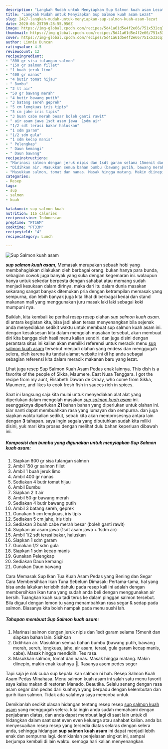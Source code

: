 ```yaml
---
description: "Langkah Mudah untuk Menyiapkan Sup Salmon kuah asam Lezat"
title: "Langkah Mudah untuk Menyiapkan Sup Salmon kuah asam Lezat"
slug: 2427-langkah-mudah-untuk-menyiapkan-sup-salmon-kuah-asam-lezat
date: 2020-06-25T09:28:55.956Z
image: https://img-global.cpcdn.com/recipes/5d41a61d5e4f2e66/751x532cq70/sup-salmon-kuah-asam-foto-resep-utama.jpg
thumbnail: https://img-global.cpcdn.com/recipes/5d41a61d5e4f2e66/751x532cq70/sup-salmon-kuah-asam-foto-resep-utama.jpg
cover: https://img-global.cpcdn.com/recipes/5d41a61d5e4f2e66/751x532cq70/sup-salmon-kuah-asam-foto-resep-utama.jpg
author: Linnie Duncan
ratingvalue: 4.5
reviewcount: 12
recipeingredient:
- "800 gr sisa tulangan salmon"
- "150 gr salmon fillet"
- "1 buah jeruk limo"
- "400 gr nanas"
- "4 butir tomat hijau"
- " Bumbu"
- "2 lt air"
- "50 gr bawang merah"
- "4 butir bawang putih"
- "3 batang sereh geprek"
- "5 cm lengkuas iris tipis"
- "5 cm jahe iris tipis"
- "3 buah cabe merah besar boleh ganti rawit"
- " air asam jawa 1sdt asam jawa  1sdm air"
- "1/2 sdt terasi bakar haluskan"
- "1 sdm garam"
- "1/2 sdm gula"
- "1 sdm kecap manis"
- " Pelengkap"
- " Daun kemangi"
- " Daun bawang"
recipeinstructions:
- "Marinasi salmon dengan jeruk nipis dan 1sdt garam selama 15menit dan siapkan bahan lain. Sisihkan"
- "Didihkan air. Masukkan semua bahan bumbu (bawang putih, bawang merah, sereh, lengkuas, jahe, air asam, terasi, gula garam kecap manis, cabe). Masak hingga mendidih. Tes rasa."
- "Masukkan salmon, tomat dan nanas. Masak hingga matang. Makin diinepin, makin enak kuahnya 🥰. Rasanya asem pedes seger"
categories:
- Resep
tags:
- sup
- salmon
- kuah

katakunci: sup salmon kuah 
nutrition: 116 calories
recipecuisine: Indonesian
preptime: "PT16M"
cooktime: "PT33M"
recipeyield: "4"
recipecategory: Lunch

---
```



![Sup Salmon kuah asam](https://img-global.cpcdn.com/recipes/5d41a61d5e4f2e66/751x532cq70/sup-salmon-kuah-asam-foto-resep-utama.jpg)

<b><i>sup salmon kuah asam</i></b>, Memasak merupakan sebuah hobi yang membahagiakan dilakukan oleh berbagai orang. bukan hanya para bunda, sebagian cowok juga banyak yang suka dengan kegemaran ini. walaupun hanya untuk sekedar berpesta dengan sahabat atau memang sudah menjadi kesukaan dalam dirinya. maka dari itu dalam dunia masakan sekarang sangat banyak ditemukan pria dengan ketrampilan memasak yang sempurna, dan lebih banyak juga kita lihat di berbagai kedai dan stand makanan mall yang menggunakan juru masak laki laki sebagai koki mumpuni nya.

Baiklah, kita kembali ke perihal resep resep olahan <i>sup salmon kuah asam</i>. di antara kegiatan kita, bisa jadi akan terasa menyenangkan bila sejenak anda menyediakan sedikit waktu untuk membuat sup salmon kuah asam ini. dengan kesuksesan kita dalam mengolah masakan tersebut, akan membuat diri kita bangga oleh hasil menu kalian sendiri. dan juga disini dengan perantara situs ini kalian akan memiliki referensi untuk meracik menu <u>sup salmon kuah asam</u> tersebut menjadi olahan yang endess dan menggugah selera, oleh karena itu tandai alamat website ini di hp anda sebagai sebagian referensi kita dalam meracik makanan baru yang lezat.

Lihat juga resep Sup Salmon Kuah Asam Pedas enak lainnya. This dish is a favorite of the people of Sikka, Maumere, East Nusa Tenggara. I got the recipe from my aunt, Elisabeth Dawan de Ornay, who come from Sikka, Maumere, and likes to cook fresh fish in sauces rich in spices.


Saat ini langsung saja kita mulai untuk menyediakan alat alat yang diperlukan dalam mengolah masakan <u><i>sup salmon kuah asam</i></u> ini. seenggaknya diperlukan <b>21</b> bahan bahan yang diperlukan untuk olahan ini. biar nanti dapat membuahkan rasa yang lumayan dan sempurna. dan juga siapkan waktu kalian sedikit, sebab kita akan memprosesnya antara lain dengan <b>3</b> tahapan. saya ingin segala yang dibutuhkan sudah kita miliki disini, yuk mari kita proses dengan melihat dulu bahan keperluan dibawah ini.

<!--inarticleads1-->

##### Komposisi dan bumbu yang digunakan untuk menyiapkan Sup Salmon kuah asam:

1. Siapkan 800 gr sisa tulangan salmon
1. Ambil 150 gr salmon fillet
1. Ambil 1 buah jeruk limo
1. Ambil 400 gr nanas
1. Sediakan 4 butir tomat hijau
1. Ambil  Bumbu
1. Siapkan 2 lt air
1. Ambil 50 gr bawang merah
1. Sediakan 4 butir bawang putih
1. Ambil 3 batang sereh, geprek
1. Gunakan 5 cm lengkuas, iris tipis
1. Sediakan 5 cm jahe, iris tipis
1. Sediakan 3 buah cabe merah besar (boleh ganti rawit)
1. Siapkan  air asam jawa (1sdt asam jawa + 1sdm air)
1. Ambil 1/2 sdt terasi bakar, haluskan
1. Siapkan 1 sdm garam
1. Gunakan 1/2 sdm gula
1. Siapkan 1 sdm kecap manis
1. Gunakan  Pelengkap
1. Sediakan  Daun kemangi
1. Gunakan  Daun bawang


Cara Memasak Sup Ikan Tua Kuah Asam Pedas yang Bening dan Segar Cara Membersihkan Ikan Tuna Sebelum Dimasak: Pertama-tama, hal yang bisa anda lakukan terlebih dahulu pada resep kali ini adalah dengan membersihkan ikan tuna yang sudah anda beli dengan menggunakan air bersih. Tuangkan kuah sup tadi terus ke dalam pinggan salmon tersebut. Bila digaul dengan lemon tu yang menambahkan rasa segar &amp; sedap pada salmon. Biasanya kita boleh nampak pada menu sushi lah. 

<!--inarticleads2-->

##### Tahapan membuat Sup Salmon kuah asam:

1. Marinasi salmon dengan jeruk nipis dan 1sdt garam selama 15menit dan siapkan bahan lain. Sisihkan
1. Didihkan air. Masukkan semua bahan bumbu (bawang putih, bawang merah, sereh, lengkuas, jahe, air asam, terasi, gula garam kecap manis, cabe). Masak hingga mendidih. Tes rasa.
1. Masukkan salmon, tomat dan nanas. Masak hingga matang. Makin diinepin, makin enak kuahnya 🥰. Rasanya asem pedes seger


Tapi saja je nak cuba sup kepala ikan salmon ni hah. Resep Salmon Kuah Asam Pedas Minahasa. Menu salmon kuah asam ini salah satu menu favorit saya kalau makan di restoran Manado, Beautika. Selalu senang dengan rasa asam segar dan pedas dari kuahnya yang berpadu dengan kelembutan dan gurih ikan salmon. Tidak ada salahnya saya mencoba untuk. 

Demikianlah sedikit ulasan hidangan tentang resep resep <u>sup salmon kuah asam</u> yang menggugah selera. kita ingin anda sudah memahami dengan penjabaran diatas, dan anda dapat membuat lagi di saat lain untuk di hidangkan dalam saat saat even even keluarga atau sahabat kalian. anda bs menyesuaikan resep resep yang tersedia diatas selaras dengan selera anda, sehingga hidangan <b>sup salmon kuah asam</b> ini dapat menjadi lebih enak dan sempurna lagi. demikianlah penjelasan singkat ini, sampai berjumpa kembali di lain waktu. semoga hari kalian menyenangkan.
